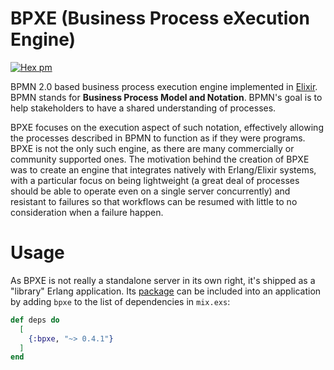 # BPXE (Business Process eXecution Engine)

[![Hex pm](http://img.shields.io/hexpm/v/bpxe.svg?style=flat)](https://hex.pm/packages/bpxe)

BPMN 2.0 based business process execution engine implemented in
[Elixir](https://elixir-lang.org). BPMN stands for **Business Process Model and
Notation**. BPMN's goal is to help stakeholders to have a shared understanding
of processes.

BPXE focuses on the execution aspect of such notation, effectively allowing the
processes described in BPMN to function as if they were programs. BPXE is not
the only such engine, as there are many commercially or community supported
ones. The motivation behind the creation of BPXE was to create an engine that
integrates natively with Erlang/Elixir systems, with a particular focus on
being lightweight (a great deal of processes should be able to operate even on
a single server concurrently) and resistant to failures so that workflows can
be resumed with little to no consideration when a failure happen.

# Usage

As BPXE is not really a standalone server in its own right, it's shipped as a
"library" Erlang application. Its [package](https://hex.pm/packages/bpxe) can
be included into an application by adding `bpxe` to
the list of dependencies in `mix.exs`:

```elixir
def deps do
  [
    {:bpxe, "~> 0.4.1"}
  ]
end
```
